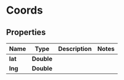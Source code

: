 

# Coords


## Properties

Name | Type | Description | Notes
------------ | ------------- | ------------- | -------------
**lat** | **Double** |  | 
**lng** | **Double** |  | 



